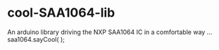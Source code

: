 cool-SAA1064-lib
================

An arduino library driving the NXP SAA1064 IC in a comfortable way ... saa1064.sayCool( );
